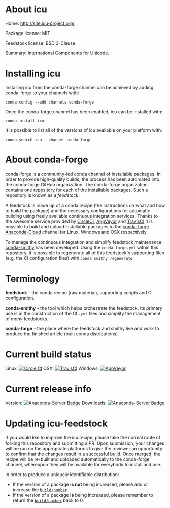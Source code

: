 About icu
=========

Home: http://site.icu-project.org/

Package license: MIT

Feedstock license: BSD 3-Clause

Summary: International Components for Unicode.



Installing icu
==============

Installing icu from the conda-forge channel can be achieved by adding conda-forge to your channels with:

```
conda config --add channels conda-forge
```

Once the conda-forge channel has been enabled, icu can be installed with:

```
conda install icu
```

It is possible to list all of the versions of icu available on your platform with:

```
conda search icu --channel conda-forge
```


About conda-forge
=================

conda-forge is a community-led conda channel of installable packages.
In order to provide high-quality builds, the process has been automated into the
conda-forge GitHub organization. The conda-forge organization contains one repository
for each of the installable packages. Such a repository is known as a *feedstock*.

A feedstock is made up of a conda recipe (the instructions on what and how to build
the package) and the necessary configurations for automatic building using freely
available continuous integration services. Thanks to the awesome service provided by
[CircleCI](https://circleci.com/), [AppVeyor](http://www.appveyor.com/)
and [TravisCI](https://travis-ci.org/) it is possible to build and upload installable
packages to the [conda-forge](https://anaconda.org/conda-forge)
[Anaconda-Cloud](http://docs.anaconda.org/) channel for Linux, Windows and OSX respectively.

To manage the continuous integration and simplify feedstock maintenance
[conda-smithy](http://github.com/conda-forge/conda-smithy) has been developed.
Using the ``conda-forge.yml`` within this repository, it is possible to regenerate all of
this feedstock's supporting files (e.g. the CI configuration files) with ``conda smithy regenerate``.


Terminology
===========

**feedstock** - the conda recipe (raw material), supporting scripts and CI configuration.

**conda-smithy** - the tool which helps orchestrate the feedstock.
                   Its primary use is in the construction of the CI ``.yml`` files
                   and simplify the management of *many* feedstocks.

**conda-forge** - the place where the feedstock and smithy live and work to
                  produce the finished article (built conda distributions)

Current build status
====================

Linux: [![Circle CI](https://circleci.com/gh/conda-forge/icu-feedstock.svg?style=svg)](https://circleci.com/gh/conda-forge/icu-feedstock)
OSX: [![TravisCI](https://travis-ci.org/conda-forge/icu-feedstock.svg?branch=master)](https://travis-ci.org/conda-forge/icu-feedstock)
Windows: [![AppVeyor](https://ci.appveyor.com/api/projects/status/github/conda-forge/icu-feedstock?svg=True)](https://ci.appveyor.com/project/conda-forge/icu-feedstock/branch/master)

Current release info
====================
Version: [![Anaconda-Server Badge](https://anaconda.org/conda-forge/icu/badges/version.svg)](https://anaconda.org/conda-forge/icu)
Downloads: [![Anaconda-Server Badge](https://anaconda.org/conda-forge/icu/badges/downloads.svg)](https://anaconda.org/conda-forge/icu)


Updating icu-feedstock
======================

If you would like to improve the icu recipe, please take the normal
route of forking this repository and submitting a PR. Upon submission, your changes will
be run on the appropriate platforms to give the reviewer an opportunity to confirm that the
changes result in a successful build. Once merged, the recipe will be re-built and uploaded
automatically to the conda-forge channel, whereupon they will be available for everybody to
install and use.

In order to produce a uniquely identifiable distribution:
 * If the version of a package **is not** being increased, please add or increase
   the [``build/number``](http://conda.pydata.org/docs/building/meta-yaml.html#build-number-and-string).
 * If the version of a package **is** being increased, please remember to return
   the [``build/number``](http://conda.pydata.org/docs/building/meta-yaml.html#build-number-and-string)
   back to 0.
